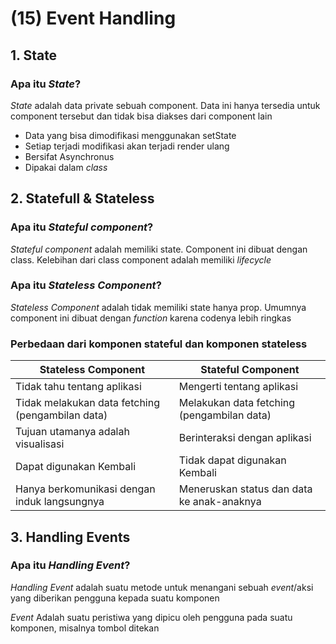 # (15) Event Handling

## 1. State

### Apa itu _State_?

_State_ adalah data private sebuah component. Data ini hanya tersedia untuk component tersebut dan tidak bisa diakses dari component lain

- Data yang bisa dimodifikasi menggunakan setState
- Setiap terjadi modifikasi akan terjadi render ulang
- Bersifat Asynchronus
- Dipakai dalam _class_

## 2. Statefull & Stateless

### Apa itu _Stateful component_?

_Stateful component_ adalah memiliki state. Component ini dibuat dengan class. Kelebihan dari class component adalah memiliki _lifecycle_

### Apa itu _Stateless Component_?

_Stateless Component_ adalah tidak memiliki state hanya prop. Umumnya component ini dibuat dengan _function_ karena codenya lebih ringkas

### Perbedaan dari komponen stateful dan komponen stateless

| Stateless Component                              | Stateful Component                         |
| ------------------------------------------------ | ------------------------------------------ |
| Tidak tahu tentang aplikasi                      | Mengerti tentang aplikasi                  |
| Tidak melakukan data fetching (pengambilan data) | Melakukan data fetching (pengambilan data) |
| Tujuan utamanya adalah visualisasi               | Berinteraksi dengan aplikasi               |
| Dapat digunakan Kembali                          | Tidak dapat digunakan Kembali              |
| Hanya berkomunikasi dengan induk langsungnya     | Meneruskan status dan data ke anak-anaknya |

## 3. Handling Events

### Apa itu _Handling Event_?

_Handling Event_ adalah suatu metode untuk menangani sebuah _event_/aksi yang diberikan pengguna kepada suatu komponen

_Event_ Adalah suatu peristiwa yang dipicu oleh pengguna pada suatu komponen, misalnya tombol ditekan
